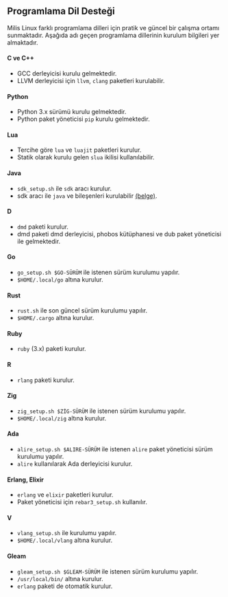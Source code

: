 
## Programlama Dil Desteği

Milis Linux farklı programlama dilleri için pratik ve güncel bir çalışma ortamı sunmaktadır.
Aşağıda adı geçen programlama dillerinin kurulum bilgileri yer almaktadır.

#### C ve C++
- GCC derleyicisi kurulu gelmektedir.
- LLVM derleyicisi için `llvm`, `clang` paketleri kurulabilir.

#### Python
- Python 3.x sürümü kurulu gelmektedir.
- Python paket yöneticisi `pip` kurulu gelmektedir.

#### Lua
- Tercihe göre `lua` ve `luajit` paketleri kurulur.
- Statik olarak kurulu gelen `slua` ikilisi kullanılabilir. 

#### Java
- `sdk_setup.sh` ile `sdk` aracı kurulur.
- sdk aracı ile `java` ve bileşenleri kurulabilir [(belge)](https://gitlab.com/milislinux/milis23/-/blob/main/belge/java.md).

#### D
- `dmd` paketi kurulur.
- dmd paketi dmd derleyicisi, phobos kütüphanesi ve dub paket yöneticisi ile gelmektedir.

#### Go
- `go_setup.sh $GO-SÜRÜM` ile istenen sürüm kurulumu yapılır.
- `$HOME/.local/go` altına kurulur.

#### Rust
- `rust.sh` ile son güncel sürüm kurulumu yapılır.
- `$HOME/.cargo` altına kurulur.

#### Ruby
- `ruby` (3.x) paketi kurulur.

#### R
- `rlang` paketi kurulur.

#### Zig
- `zig_setup.sh $ZİG-SÜRÜM` ile istenen sürüm kurulumu yapılır.
- `$HOME/.local/zig` altına kurulur.

#### Ada
- `alire_setup.sh $ALIRE-SÜRÜM` ile istenen `alire` paket yöneticisi sürüm kurulumu yapılır.
- `alire` kullanılarak Ada derleyicisi kurulur.

#### Erlang, Elixir
- `erlang` ve `elixir` paketleri kurulur.
- Paket yöneticisi için `rebar3_setup.sh` kullanılır.

#### V
- `vlang_setup.sh` ile kurulumu yapılır.
- `$HOME/.local/vlang` altına kurulur.

#### Gleam
- `gleam_setup.sh $GLEAM-SÜRÜM` ile istenen sürüm kurulumu yapılır.
- `/usr/local/bin/` altına kurulur.
- `erlang` paketi de otomatik kurulur.
